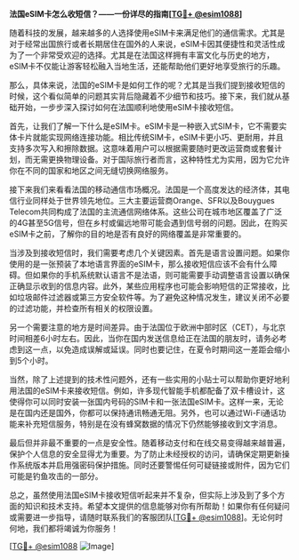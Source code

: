 **法国eSIM卡怎么收短信？——一份详尽的指南[[TG💪+ @esim1088](https://t.me/s/esim1088)]**

随着科技的发展，越来越多的人选择使用eSIM卡来满足他们的通信需求。尤其是对于经常出国旅行或者长期居住在国外的人来说，eSIM卡因其便捷性和灵活性成为了一个非常受欢迎的选择。尤其是在法国这样拥有丰富文化与历史的地方，eSIM卡不仅能让游客轻松融入当地生活，还能帮助他们更好地享受旅行的乐趣。

那么，具体来说，法国的eSIM卡是如何工作的呢？尤其是当我们提到接收短信的时候，这个看似简单的问题其实背后隐藏着不少细节和技巧。接下来，我们就从基础开始，一步步深入探讨如何在法国顺利地使用eSIM卡接收短信。

首先，让我们了解一下什么是eSIM卡。eSIM卡是一种嵌入式SIM卡，它不需要实体卡片就能实现网络连接功能。相比传统SIM卡，eSIM卡更小巧、更耐用，并且支持多次写入和擦除数据。这意味着用户可以根据需要随时更改运营商或套餐计划，而无需更换物理设备。对于国际旅行者而言，这种特性尤为实用，因为它允许你在不同的国家和地区之间无缝切换网络服务。

接下来我们来看看法国的移动通信市场概况。法国是一个高度发达的经济体，其电信行业同样处于世界领先地位。三大主要运营商Orange、SFR以及Bouygues Telecom共同构成了法国的主流通信网络体系。这些公司在城市地区覆盖了广泛的4G甚至5G信号，但在乡村或偏远地带可能会遇到信号弱的问题。因此，在购买eSIM卡之前，了解你的目的地是否有良好的网络覆盖是非常重要的。

当涉及到接收短信时，我们需要考虑几个关键因素。首先是语言设置问题。如果你使用的是一张预装了本地语言界面的eSIM卡，那么接收短信应该不会有什么障碍。但如果你的手机系统默认语言不是法语，则可能需要手动调整语言设置以确保正确显示收到的信息内容。此外，某些应用程序也可能会影响短信的正常接收，比如垃圾邮件过滤器或第三方安全软件等。为了避免这种情况发生，建议关闭不必要的过滤功能，并检查所有相关的权限设置。

另一个需要注意的地方是时间差异。由于法国位于欧洲中部时区（CET），与北京时间相差6小时左右。因此，当你在国内发送信息给正在法国的朋友时，请务必考虑到这一点，以免造成误解或延误。同时也要记住，在夏令时期间这一差距会缩小到5个小时。

当然，除了上述提到的技术性问题外，还有一些实用的小贴士可以帮助你更好地利用法国的eSIM卡来接收短信。例如，许多现代智能手机都配备了双卡槽设计，这使得你可以同时安装一张国内号码的SIM卡和一张法国eSIM卡。这样一来，无论是在国内还是国外，你都可以保持通讯畅通无阻。另外，也可以通过Wi-Fi通话功能来补充短信服务，特别是在没有蜂窝数据的情况下仍然能够接收到文字消息。

最后但并非最不重要的一点是安全性。随着移动支付和在线交易变得越来越普遍，保护个人信息的安全显得尤为重要。为了防止未经授权的访问，请确保定期更新操作系统版本并启用强密码保护措施。同时还要警惕任何可疑链接或附件，因为它们可能是钓鱼攻击的一部分。

总之，虽然使用法国eSIM卡接收短信听起来并不复杂，但实际上涉及到了多个方面的知识和技术支持。希望本文提供的信息能够对你有所帮助！如果你有任何疑问或需要进一步指导，请随时联系我们的客服团队[[TG💪+ @esim1088](https://t.me/s/esim1088)]。无论何时何地，我们都将竭诚为你服务！

[[TG💪+ @esim1088](https://t.me/s/esim1088) ![Image](https://i.postimg.cc/4NQfJmqS/Snipaste-2025-05-13-00-14-12.png)]